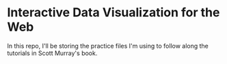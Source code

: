# Interactive Data Visualization for the Web
In this repo, I'll be storing the practice files I'm using to follow along the tutorials in Scott Murray's book.

